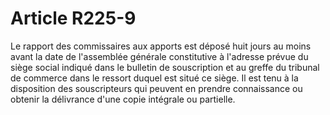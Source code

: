# Article R225-9

Le rapport des commissaires aux apports est déposé huit jours au moins avant la date de l'assemblée générale constitutive à l'adresse prévue du siège social indiqué dans le bulletin de souscription et au greffe du tribunal de commerce dans le ressort duquel est situé ce siège.   Il est tenu à la disposition des souscripteurs qui peuvent en prendre connaissance ou obtenir la délivrance d'une copie intégrale ou partielle.